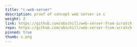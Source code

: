 ```yaml
---
title: "c-web-server"
description: proof of concept web server in c
weight: 2
link: https://github.com/abschill/web-server-from-scratch
repo: https://github.com/abschill/web-server-from-scratch
pinned: true
thumb: c.png
---
```

